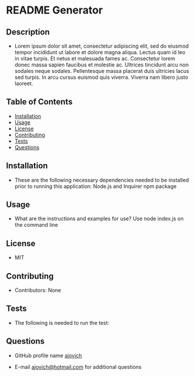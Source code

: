   # README Generator

  ## Description

  * Lorem ipsum dolor sit amet, consectetur adipiscing elit, sed do eiusmod tempor incididunt ut labore et dolore magna aliqua. Lectus quam id leo in vitae turpis. Et netus et malesuada fames ac. Consectetur lorem donec massa sapien faucibus et molestie ac. Ultrices tincidunt arcu non sodales neque sodales. Pellentesque massa placerat duis ultricies lacus sed turpis. In arcu cursus euismod quis viverra. Viverra nam libero justo laoreet. 

  ## Table of Contents

  * [Installation](#installation)
  * [Usage](#usage)
  * [License](#license)
  * [Contributing](#contributing)
  * [Tests](#tests)
  * [Questions](#questions)
  
  ## Installation
  
  * These are the following necessary dependencies needed to be installed prior to running this application:  Node.js and Inquirer npm package

  ## Usage

  * What are the instructions and examples for use? Use node index.js on the command line

  ## License
  
  * MIT

  ## Contributing

  * Contributors: None

  ## Tests

  * The following is needed to run the test: 

  ## Questions

  * GitHub profile name [ajovich](https://github.com/ajovich)

  * E-mail ajovich@hotmail.com for additional questions
